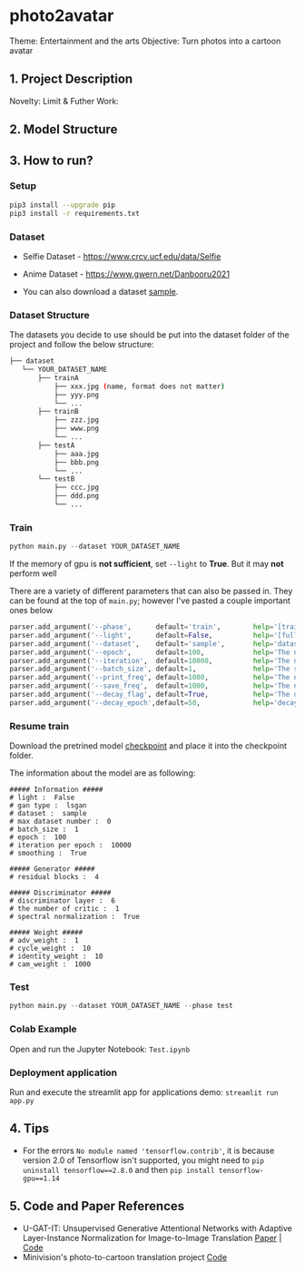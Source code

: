 # photo2avatar
Theme: Entertainment and the arts
Objective: Turn photos into a cartoon avatar

## 1. Project Description
Novelty:
Limit & Futher Work: 


## 2. Model Structure


## 3. How to run?

### Setup

```bash
pip3 install --upgrade pip
pip3 install -r requirements.txt
```

### Dataset

* Selfie Dataset - https://www.crcv.ucf.edu/data/Selfie
* Anime Dataset - https://www.gwern.net/Danbooru2021

* You can also download a dataset [sample](https://drive.google.com/file/d/1xOWj1UVgp6NKMT3HbPhBbtq2A4EDkghF/view).


### Dataset Structure
The datasets you decide to use should be put into the dataset folder of the project and follow the below structure: 

```bash
├── dataset
   └── YOUR_DATASET_NAME
       ├── trainA
           ├── xxx.jpg (name, format does not matter)
           ├── yyy.png
           └── ...
       ├── trainB
           ├── zzz.jpg
           ├── www.png
           └── ...
       ├── testA
           ├── aaa.jpg
           ├── bbb.png
           └── ...
       └── testB
           ├── ccc.jpg
           ├── ddd.png
           └── ...
```

### Train

```python
python main.py --dataset YOUR_DATASET_NAME
```

If the memory of gpu is **not sufficient**, set `--light` to **True**. But it may **not** perform well

There are a variety of different parameters that can also be passed in. They can be found at the top of `main.py`; however I've pasted a couple important ones below

```python
parser.add_argument('--phase',      default='train',        help='[train / test]')
parser.add_argument('--light',      default=False,          help='[full version / light version]')
parser.add_argument('--dataset',    default='sample',       help='dataset_name')
parser.add_argument('--epoch',      default=100,            help='The number of epochs to run')
parser.add_argument('--iteration',  default=10000,          help='The number of training iterations')
parser.add_argument('--batch_size', default=1,              help='The size of batch size')
parser.add_argument('--print_freq', default=1000,           help='The number of image_print_freq')
parser.add_argument('--save_freq',  default=1000,           help='The number of ckpt_save_freq')
parser.add_argument('--decay_flag', default=True,           help='The decay_flag')
parser.add_argument('--decay_epoch',default=50,             help='decay epoch')
```

### Resume train 

Download the pretrined model [checkpoint](https://www.dropbox.com/sh/63xqqqef0jtevmg/AADN7izdFHxueUbTSRBZrpffa?dl=0) and place it into the checkpoint folder.

The information about the model are as following:

```
##### Information #####
# light :  False
# gan type :  lsgan
# dataset :  sample
# max dataset number :  0
# batch_size :  1
# epoch :  100
# iteration per epoch :  10000
# smoothing :  True

##### Generator #####
# residual blocks :  4

##### Discriminator #####
# discriminator layer :  6
# the number of critic :  1
# spectral normalization :  True

##### Weight #####
# adv_weight :  1
# cycle_weight :  10
# identity_weight :  10
# cam_weight :  1000
```

### Test

```python
python main.py --dataset YOUR_DATASET_NAME --phase test
```

### Colab Example
Open and run the Jupyter Notebook: ```Test.ipynb```

### Deployment application
Run and execute the streamlit app for applications demo: ```streamlit run app.py```

## 4. Tips
* For the errors ```No module named 'tensorflow.contrib'```, it is because version 2.0 of Tensorflow isn't supported, you might need to ```pip uninstall tensorflow==2.8.0``` and then ```pip install tensorflow-gpu==1.14```
    
## 5. Code and Paper References
* U-GAT-IT: Unsupervised Generative Attentional Networks with Adaptive Layer-Instance Normalization for Image-to-Image Translation [Paper](https://arxiv.org/abs/1907.10830) | [Code](https://github.com/taki0112/UGATIT)
* Minivision's photo-to-cartoon translation project [Code](https://github.com/minivision-ai/photo2cartoon/blob/master/README_EN.md)

